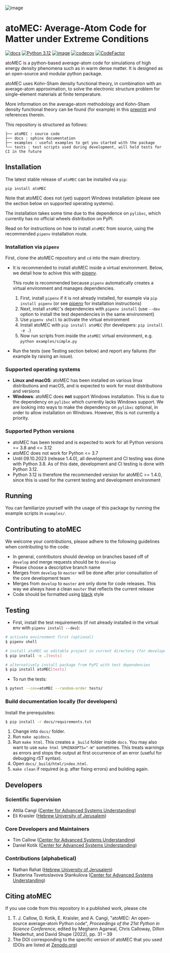 ![image](./docs/source/img/logos/atoMEC_horizontal2.png)

# atoMEC: Average-Atom Code for Matter under Extreme Conditions

[![docs](https://github.com/atomec-project/atoMEC/actions/workflows/gh-pages.yml/badge.svg)](https://github.com/atomec-project/atoMEC/actions/workflows/gh-pages.yml)
[![Python 3.12](https://img.shields.io/badge/python-3.12-blue.svg)](https://www.python.org/downloads/release/python-3100/)
[![image](https://img.shields.io/badge/License-BSD%203--Clause-blue.svg)](https://opensource.org/licenses/BSD-3-Clause)
[![codecov](https://codecov.io/gh/atomec-project/atoMEC/branch/develop/graph/badge.svg?token=V66CJJ3KPI)](https://codecov.io/gh/atomec-project/atoMEC)
[![CodeFactor](https://www.codefactor.io/repository/github/atomec-project/atomec/badge)](https://www.codefactor.io/repository/github/atomec-project/atomec)

atoMEC is a python-based average-atom code for simulations of high energy density phenomena such as in warm dense matter.
It is designed as an open-source and modular python package.

atoMEC uses Kohn-Sham density functional theory, in combination with an average-atom approximation,
to solve the electronic structure problem for single-element materials at finite temperature.

More information on the average-atom methodology and Kohn-Sham density functional theory can be found (for example) in this [preprint](https://arxiv.org/abs/2103.09928) and references therein.

This repository is structured as follows:
```
├── atoMEC : source code
├── docs : sphinx documentation
├── examples : useful examples to get you started with the package
└── tests : test scripts used during development, will hold tests for CI in the future
```


## Installation

The latest stable release of `atoMEC` can be installed via `pip`:

`pip install atoMEC`

Note that atoMEC does not (yet) support Windows installation (please see the section below on supported operating systems).

The installation takes some time due to the dependence on `pylibxc`, which currently has no official wheels distribution on PyPI.

Read on for instructions on how to install `atoMEC` from source, using the recommended `pipenv` installation route.

### Installation via `pipenv`

First, clone the atoMEC repository and ``cd`` into the main directory.

* It is recommended to install atoMEC inside a virtual environment. Below, we detail how to achive this with [pipenv](https://pypi.org/project/pipenv/).

  This route is recommended because `pipenv` automatically creates a virtual environment and manages dependencies.

  1. First, install `pipenv` if it is not already installed, for example via `pip install pipenv` (or see [pipenv](https://pypi.org/project/pipenv/) for installation instructions)
  2. Next, install `atoMEC`'s dependencies with `pipenv install` (use `--dev` option to install the test dependencies in the same environment)
  3. Use `pipenv shell` to activate the virtual environment
  4. Install atoMEC with `pip install atoMEC` (for developers: `pip install -e .`)
  5. Now run scripts from inside the `atoMEC` virtual environment, e.g. `python examples/simple.py`

* Run the tests (see Testing section below) and report any failures (for example by raising an issue).

### Supported operating systems

* **Linux and macOS**: atoMEC has been installed on various linux distributions and macOS, and is expected to work for most distributions and versions
* **Windows**: atoMEC does **not** support Windows installation. This is due to the dependency on `pylibxc` which currently lacks Windows support. We are looking into ways to make the dependency on `pylibxc` optional, in order to allow installation on Windows. However, this is not currently a priority.


### Supported Python versions

* atoMEC has been tested and is expected to work for all Python versions >= 3.8 and <= 3.12
* atoMEC does not work for Python <= 3.7
* Until 09.10.2023 (release 1.4.0), all development and CI testing was done with Python 3.8. As of this date, development and CI testing is done with Python 3.12.
* Python 3.12 is therefore the recommended version for atoMEC >= 1.4.0, since this is used for the current testing and development environment


## Running
You can familiarize yourself with the usage of this package by running the example scripts in `examples/`.

## Contributing to atoMEC
We welcome your contributions, please adhere to the following guidelines when contributing to the code:
* In general, contributors should develop on branches based off of `develop` and merge requests should be to `develop`
* Please choose a descriptive branch name
* Merges from `develop` to `master` will be done after prior consultation of the core development team
* Merges from `develop` to `master` are only done for code releases. This way we always have a clean `master` that reflects the current release
* Code should be formatted using [black](https://pypi.org/project/black/) style

## Testing
* First, install the test requirements (if not already installed in the virtual env with `pipenv install --dev`):
```sh
# activate environment first (optional)
$ pipenv shell

# install atoMEC as editable project in current directory (for developers)
$ pip install -e .[tests]

# alternatively install package from PyPI with test dependencies
$ pip install atoMEC[tests]
```

* To run the tests:
```sh
$ pytest --cov=atoMEC --random-order tests/
```

### Build documentation locally (for developers)

Install the prerequisites:
```sh
$ pip install -r docs/requirements.txt
```

1. Change into `docs/` folder.
2. Run `make apidocs`.
3. Run `make html`. This creates a `_build` folder inside `docs`. You may also want to use `make html SPHINXOPTS="-W"` sometimes. This treats warnings as errors and stops the output at first occurrence of an error (useful for debugging rST syntax).
4. Open `docs/_build/html/index.html`.
5. `make clean` if required (e.g. after fixing errors) and building again.

## Developers
### Scientific Supervision
- Attila Cangi ([Center for Advanced Systems Understanding](https://www.casus.science/))
- Eli Kraisler ([Hebrew University of Jerusalem](https://en.huji.ac.il/en))

### Core Developers and Maintainers
- Tim Callow ([Center for Advanced Systems Understanding](https://www.casus.science/))
- Daniel Kotik ([Center for Advanced Systems Understanding](https://www.casus.science/))

### Contributions (alphabetical)
- Nathan Rahat ([Hebrew University of Jerusalem](https://en.huji.ac.il/en))
- Ekaterina Tsvetoslavova Stankulova ([Center for Advanced Systems Understanding](https://www.casus.science/))

## Citing atoMEC
If you use code from this repository in a published work, please cite

1. T. J. Callow, D. Kotik, E. Kraisler, and A. Cangi, "atoMEC: An open-source average-atom Python code", _Proceedings of the 21st Python in Science Conference_, edited by Meghann Agarwal, Chris Calloway, Dillon Niederhut, and David Shupe (2022), pp. 31 – 39
2. The DOI corresponding to the specific version of atoMEC that you used (DOIs are listed at [Zenodo.org](https://doi.org/10.5281/zenodo.5205718))
